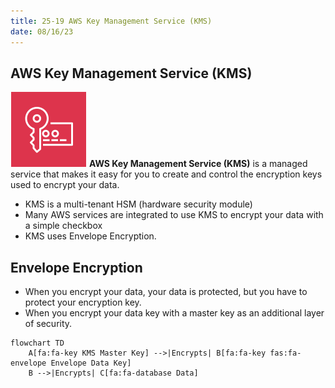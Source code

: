```yaml
---
title: 25-19 AWS Key Management Service (KMS)
date: 08/16/23
---
```


## AWS Key Management Service (KMS)

![35](images/icons/KMS_Icon.png) **AWS Key Management Service (KMS)** is a managed service that makes it easy for you to create and control the encryption keys used to encrypt your data.

* KMS is a multi-tenant HSM (hardware security module)
* Many AWS services are integrated to use KMS to encrypt your data with a simple checkbox
* KMS uses Envelope Encryption.

## Envelope Encryption

* When you encrypt your data, your data is protected, but you have to protect your encryption key.
* When you encrypt your data key with a master key as an additional layer of security.

````mermaid
flowchart TD
	A[fa:fa-key KMS Master Key] -->|Encrypts| B[fa:fa-key fas:fa-envelope Envelope Data Key]
	B -->|Encrypts| C[fa:fa-database Data]
````
